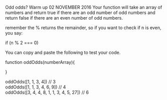 Odd odds? Warm up
02 NOVEMBER 2016
Your function will take an array of numbers and return true if there are an odd number of odd numbers and return false if there are an even number of odd numbers.

remember the % returns the remainder, so if you want to check if n is even, you say:

if (n % 2 === 0)

You can copy and paste the following to test your code.

function oddOdds(numberArray){

}

oddOdds([1, 1, 3, 4]) // 3  
oddOdds([1, 1, 3, 4, 6, 9]) // 4  
oddOdds([3, 4, 4, 8, 1, 1, 3, 4, 5, 27]) // 6  